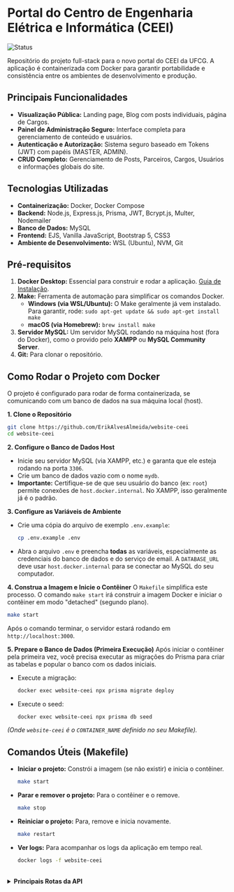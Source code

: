 # Portal do Centro de Engenharia Elétrica e Informática (CEEI)

![Status](https://img.shields.io/badge/status-conclu%C3%ADdo-success)

Repositório do projeto full-stack para o novo portal do CEEI da UFCG. A aplicação é containerizada com Docker para garantir portabilidade e consistência entre os ambientes de desenvolvimento e produção.

## Principais Funcionalidades

- **Visualização Pública:** Landing page, Blog com posts individuais, página de Cargos.
- **Painel de Administração Seguro:** Interface completa para gerenciamento de conteúdo e usuários.
- **Autenticação e Autorização:** Sistema seguro baseado em Tokens (JWT) com papéis (MASTER, ADMIN).
- **CRUD Completo:** Gerenciamento de Posts, Parceiros, Cargos, Usuários e informações globais do site.

## Tecnologias Utilizadas

- **Containerização:** Docker, Docker Compose
- **Backend:** Node.js, Express.js, Prisma, JWT, Bcrypt.js, Multer, Nodemailer
- **Banco de Dados:** MySQL
- **Frontend:** EJS, Vanilla JavaScript, Bootstrap 5, CSS3
- **Ambiente de Desenvolvimento:** WSL (Ubuntu), NVM, Git

## Pré-requisitos

1.  **Docker Desktop:** Essencial para construir e rodar a aplicação. [Guia de Instalação](https://www.docker.com/products/docker-desktop/).
2.  **Make:** Ferramenta de automação para simplificar os comandos Docker.
    * **Windows (via WSL/Ubuntu):** O Make geralmente já vem instalado. Para garantir, rode: `sudo apt-get update && sudo apt-get install make`
    * **macOS (via Homebrew):** `brew install make`
3.  **Servidor MySQL:** Um servidor MySQL rodando na máquina host (fora do Docker), como o provido pelo **XAMPP** ou **MySQL Community Server**.
4.  **Git:** Para clonar o repositório.

## Como Rodar o Projeto com Docker

O projeto é configurado para rodar de forma containerizada, se comunicando com um banco de dados na sua máquina local (host).

**1. Clone o Repositório**
```bash
git clone https://github.com/ErikAlvesAlmeida/website-ceei
cd website-ceei
```

**2. Configure o Banco de Dados Host**
- Inicie seu servidor MySQL (via XAMPP, etc.) e garanta que ele esteja rodando na porta `3306`.
- Crie um banco de dados vazio com o nome `mydb`.
- **Importante:** Certifique-se de que seu usuário do banco (ex: `root`) permite conexões de `host.docker.internal`. No XAMPP, isso geralmente já é o padrão.

**3. Configure as Variáveis de Ambiente**
- Crie uma cópia do arquivo de exemplo `.env.example`:
  ```bash
  cp .env.example .env
  ```
- Abra o arquivo `.env` e preencha **todas** as variáveis, especialmente as credenciais do banco de dados e do serviço de email. A `DATABASE_URL` deve usar `host.docker.internal` para se conectar ao MySQL do seu computador.

**4. Construa a Imagem e Inicie o Contêiner**
O `Makefile` simplifica este processo. O comando `make start` irá construir a imagem Docker e iniciar o contêiner em modo "detached" (segundo plano).

```bash
make start
```
Após o comando terminar, o servidor estará rodando em `http://localhost:3000`.

**5. Prepare o Banco de Dados (Primeira Execução)**
Após iniciar o contêiner pela primeira vez, você precisa executar as migrações do Prisma para criar as tabelas e popular o banco com os dados iniciais.

- Execute a migração:
  ```bash
  docker exec website-ceei npx prisma migrate deploy
  ```
- Execute o seed:
  ```bash
  docker exec website-ceei npx prisma db seed
  ```
*(Onde `website-ceei` é o `CONTAINER_NAME` definido no seu Makefile).*

## Comandos Úteis (Makefile)

- **Iniciar o projeto:** Constrói a imagem (se não existir) e inicia o contêiner.
  ```bash
  make start
  ```

- **Parar e remover o projeto:** Para o contêiner e o remove.
  ```bash
  make stop
  ```

- **Reiniciar o projeto:** Para, remove e inicia novamente.
  ```bash
  make restart
  ```

- **Ver logs:** Para acompanhar os logs da aplicação em tempo real.
  ```bash
  docker logs -f website-ceei
  ```

<br>
<details>
<summary><strong>Principais Rotas da API</strong></summary>

| Método | Rota                     | Descrição                                 | Autenticação   |
|--------|--------------------------|-------------------------------------------|----------------|
| `POST` | `/api/auth/login`        | Realiza o login de um administrador.      | Pública        |
| `POST` | `/api/users/register`    | Registra um novo admin.                   | MASTER         |
| `GET`  | `/api/users`             | Lista todos os admins.                    | MASTER         |
| `DELETE`| `/api/users/:id`        | Deleta um admin.                          | MASTER         |
| `PATCH`| `/api/users/me`          | Edita o perfil do usuário logado.         | ADMIN / MASTER |
| `GET`  | `/api/posts`             | Lista todos os posts do blog.             | Pública        |
| `POST` | `/api/posts`             | Cria um novo post.                        | ADMIN / MASTER |
| `GET`  | `/api/partners`          | Lista todos os parceiros.                 | Pública        |
| `POST` | `/api/partners`          | Adiciona um novo parceiro.                | ADMIN / MASTER |
| `GET`  | `/api/site-info`         | Busca as informações globais do site.     | Pública        |
| `PATCH`| `/api/site-info`         | Atualiza as informações globais do site.  | ADMIN / MASTER |
| `POST` | `/api/contact/send-email`| Envia o email do formulário de contato.   | Pública        |

</details>
<br>